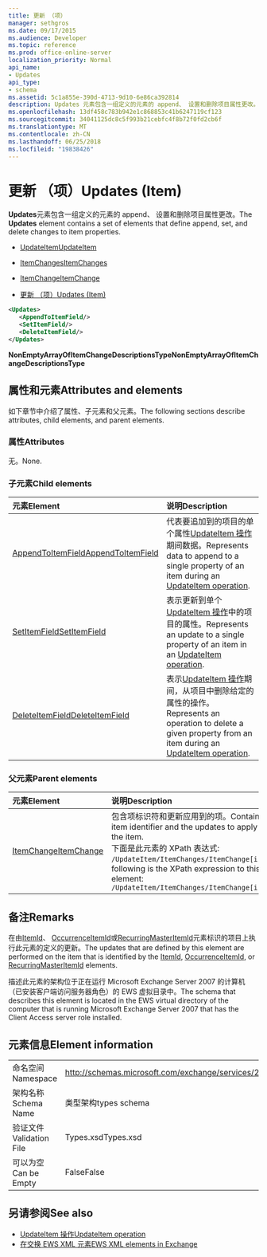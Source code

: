 ```yaml
---
title: 更新 （项）
manager: sethgros
ms.date: 09/17/2015
ms.audience: Developer
ms.topic: reference
ms.prod: office-online-server
localization_priority: Normal
api_name:
- Updates
api_type:
- schema
ms.assetid: 5c1a855e-390d-4713-9d10-6e86ca392814
description: Updates 元素包含一组定义的元素的 append、 设置和删除项目属性更改。
ms.openlocfilehash: 13df458c783b942e1c868853c41b6247119cf123
ms.sourcegitcommit: 34041125dc8c5f993b21cebfc4f8b72f0fd2cb6f
ms.translationtype: MT
ms.contentlocale: zh-CN
ms.lasthandoff: 06/25/2018
ms.locfileid: "19838426"
---
```

# <a name="updates-item"></a><span data-ttu-id="8cd64-103">更新 （项）</span><span class="sxs-lookup"><span data-stu-id="8cd64-103">Updates (Item)</span></span>

<span data-ttu-id="8cd64-104">**Updates**元素包含一组定义的元素的 append、 设置和删除项目属性更改。</span><span class="sxs-lookup"><span data-stu-id="8cd64-104">The **Updates** element contains a set of elements that define append, set, and delete changes to item properties.</span></span> 
  
- [<span data-ttu-id="8cd64-105">UpdateItem</span><span class="sxs-lookup"><span data-stu-id="8cd64-105">UpdateItem</span></span>](updateitem.md)
  
- [<span data-ttu-id="8cd64-106">ItemChanges</span><span class="sxs-lookup"><span data-stu-id="8cd64-106">ItemChanges</span></span>](itemchanges.md)
  
- [<span data-ttu-id="8cd64-107">ItemChange</span><span class="sxs-lookup"><span data-stu-id="8cd64-107">ItemChange</span></span>](itemchange.md)
  
- [<span data-ttu-id="8cd64-108">更新 （项）</span><span class="sxs-lookup"><span data-stu-id="8cd64-108">Updates (Item)</span></span>](updates-item.md)
  
```xml
<Updates>
   <AppendToItemField/>
   <SetItemField/>
   <DeleteItemField/>
</Updates>
```

<span data-ttu-id="8cd64-109">**NonEmptyArrayOfItemChangeDescriptionsType**</span><span class="sxs-lookup"><span data-stu-id="8cd64-109">**NonEmptyArrayOfItemChangeDescriptionsType**</span></span>

## <a name="attributes-and-elements"></a><span data-ttu-id="8cd64-110">属性和元素</span><span class="sxs-lookup"><span data-stu-id="8cd64-110">Attributes and elements</span></span>

<span data-ttu-id="8cd64-111">如下章节中介绍了属性、子元素和父元素。</span><span class="sxs-lookup"><span data-stu-id="8cd64-111">The following sections describe attributes, child elements, and parent elements.</span></span>
  
### <a name="attributes"></a><span data-ttu-id="8cd64-112">属性</span><span class="sxs-lookup"><span data-stu-id="8cd64-112">Attributes</span></span>

<span data-ttu-id="8cd64-113">无。</span><span class="sxs-lookup"><span data-stu-id="8cd64-113">None.</span></span>
  
### <a name="child-elements"></a><span data-ttu-id="8cd64-114">子元素</span><span class="sxs-lookup"><span data-stu-id="8cd64-114">Child elements</span></span>

|<span data-ttu-id="8cd64-115">**元素**</span><span class="sxs-lookup"><span data-stu-id="8cd64-115">**Element**</span></span>|<span data-ttu-id="8cd64-116">**说明**</span><span class="sxs-lookup"><span data-stu-id="8cd64-116">**Description**</span></span>|
|:-----|:-----|
|[<span data-ttu-id="8cd64-117">AppendToItemField</span><span class="sxs-lookup"><span data-stu-id="8cd64-117">AppendToItemField</span></span>](appendtoitemfield.md) <br/> |<span data-ttu-id="8cd64-118">代表要追加到的项目的单个属性[UpdateItem 操作](updateitem-operation.md)期间数据。</span><span class="sxs-lookup"><span data-stu-id="8cd64-118">Represents data to append to a single property of an item during an [UpdateItem operation](updateitem-operation.md).</span></span>  <br/> |
|[<span data-ttu-id="8cd64-119">SetItemField</span><span class="sxs-lookup"><span data-stu-id="8cd64-119">SetItemField</span></span>](setitemfield.md) <br/> |<span data-ttu-id="8cd64-120">表示更新到单个[UpdateItem 操作](updateitem-operation.md)中的项目的属性。</span><span class="sxs-lookup"><span data-stu-id="8cd64-120">Represents an update to a single property of an item in an [UpdateItem operation](updateitem-operation.md).</span></span>  <br/> |
|[<span data-ttu-id="8cd64-121">DeleteItemField</span><span class="sxs-lookup"><span data-stu-id="8cd64-121">DeleteItemField</span></span>](deleteitemfield.md) <br/> |<span data-ttu-id="8cd64-122">表示[UpdateItem 操作](updateitem-operation.md)期间，从项目中删除给定的属性的操作。</span><span class="sxs-lookup"><span data-stu-id="8cd64-122">Represents an operation to delete a given property from an item during an [UpdateItem operation](updateitem-operation.md).</span></span>  <br/> |
   
### <a name="parent-elements"></a><span data-ttu-id="8cd64-123">父元素</span><span class="sxs-lookup"><span data-stu-id="8cd64-123">Parent elements</span></span>

|<span data-ttu-id="8cd64-124">**元素**</span><span class="sxs-lookup"><span data-stu-id="8cd64-124">**Element**</span></span>|<span data-ttu-id="8cd64-125">**说明**</span><span class="sxs-lookup"><span data-stu-id="8cd64-125">**Description**</span></span>|
|:-----|:-----|
|[<span data-ttu-id="8cd64-126">ItemChange</span><span class="sxs-lookup"><span data-stu-id="8cd64-126">ItemChange</span></span>](itemchange.md) <br/> |<span data-ttu-id="8cd64-127">包含项标识符和更新应用到的项。</span><span class="sxs-lookup"><span data-stu-id="8cd64-127">Contains an item identifier and the updates to apply to the item.</span></span>  <br/> <span data-ttu-id="8cd64-128">下面是此元素的 XPath 表达式:  `/UpdateItem/ItemChanges/ItemChange[i]`</span><span class="sxs-lookup"><span data-stu-id="8cd64-128">The following is the XPath expression to this element:  `/UpdateItem/ItemChanges/ItemChange[i]`</span></span> <br/> |
   
## <a name="remarks"></a><span data-ttu-id="8cd64-129">备注</span><span class="sxs-lookup"><span data-stu-id="8cd64-129">Remarks</span></span>

<span data-ttu-id="8cd64-130">在由[ItemId](itemid.md)、 [OccurrenceItemId](occurrenceitemid.md)或[RecurringMasterItemId](recurringmasteritemid.md)元素标识的项目上执行此元素的定义的更新。</span><span class="sxs-lookup"><span data-stu-id="8cd64-130">The updates that are defined by this element are performed on the item that is identified by the [ItemId](itemid.md), [OccurrenceItemId](occurrenceitemid.md), or [RecurringMasterItemId](recurringmasteritemid.md) elements.</span></span> 
  
<span data-ttu-id="8cd64-131">描述此元素的架构位于正在运行 Microsoft Exchange Server 2007 的计算机（已安装客户端访问服务器角色）的 EWS 虚拟目录中。</span><span class="sxs-lookup"><span data-stu-id="8cd64-131">The schema that describes this element is located in the EWS virtual directory of the computer that is running Microsoft Exchange Server 2007 that has the Client Access server role installed.</span></span>
  
## <a name="element-information"></a><span data-ttu-id="8cd64-132">元素信息</span><span class="sxs-lookup"><span data-stu-id="8cd64-132">Element information</span></span>

|||
|:-----|:-----|
|<span data-ttu-id="8cd64-133">命名空间</span><span class="sxs-lookup"><span data-stu-id="8cd64-133">Namespace</span></span>  <br/> |http://schemas.microsoft.com/exchange/services/2006/types  <br/> |
|<span data-ttu-id="8cd64-134">架构名称</span><span class="sxs-lookup"><span data-stu-id="8cd64-134">Schema Name</span></span>  <br/> |<span data-ttu-id="8cd64-135">类型架构</span><span class="sxs-lookup"><span data-stu-id="8cd64-135">types schema</span></span>  <br/> |
|<span data-ttu-id="8cd64-136">验证文件</span><span class="sxs-lookup"><span data-stu-id="8cd64-136">Validation File</span></span>  <br/> |<span data-ttu-id="8cd64-137">Types.xsd</span><span class="sxs-lookup"><span data-stu-id="8cd64-137">Types.xsd</span></span>  <br/> |
|<span data-ttu-id="8cd64-138">可以为空</span><span class="sxs-lookup"><span data-stu-id="8cd64-138">Can be Empty</span></span>  <br/> |<span data-ttu-id="8cd64-139">False</span><span class="sxs-lookup"><span data-stu-id="8cd64-139">False</span></span>  <br/> |
   
## <a name="see-also"></a><span data-ttu-id="8cd64-140">另请参阅</span><span class="sxs-lookup"><span data-stu-id="8cd64-140">See also</span></span>

- [<span data-ttu-id="8cd64-141">UpdateItem 操作</span><span class="sxs-lookup"><span data-stu-id="8cd64-141">UpdateItem operation</span></span>](updateitem-operation.md)
- [<span data-ttu-id="8cd64-142">在交换 EWS XML 元素</span><span class="sxs-lookup"><span data-stu-id="8cd64-142">EWS XML elements in Exchange</span></span>](ews-xml-elements-in-exchange.md)

